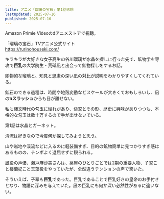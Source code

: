 ```yaml
---
title: アニメ「瑠璃の宝石」第1話感想
lastUpdated: 2025-07-16 
published: 2025-07-16
---
```


Amazon Primie Videoのdアニメストアで視聴。

「瑠璃の宝石」TVアニメ公式サイト  
https://rurinohouseki.com/

キラキラが大好きな女子高生の谷川瑠璃が水晶を探しに行った先で、鉱物学を専攻で**巨乳**の大学院生・荒砥凪と出会って鉱物探しをするお話。

即物的な瑠璃と、知見と思慮の深い凪の対比が説明をわかりやすくしてくれている。

鉱石のできる過程は、時間や地殻変動などスケールが大きくておもしろいし、凪の**πスラッシュ**からも目が離せない。

私も縄文時代の勾玉に憧れがあり、翡翠とその形、歴史に興味がありつつも、本格的な勾玉は数十万するので手が出せないでいる。

第1話は水晶とガーネット。

清流は好きなので今度何か探してみようと思う。

山や岩地や渓流などに入るのに軽装備すぎ、目的の鉱物簡単に見つかりすぎ感はあるものの、テンポよく退屈せずに観られる。

凪役の声優、瀬戸麻沙美さんは、薬屋のひとりごとでは2期の重要人物、子翠こと楼蘭妃こと玉藻役をやっていたが、全然違うテンションの声で驚いた。

そういえば、子翠も**巨乳**であった。巨乳であることで巨乳好きの皇帝のお手付きとなり、物語に深みを与えていた。凪の巨乳にも何か深い必然性があるに違いない。
